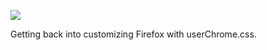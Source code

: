 ![](https://db-feed.s3.amazonaws.com/legacy/Screenshot_from_2020_04_01_20_29_37-1585787448758.png)

Getting back into customizing Firefox with userChrome.css.
